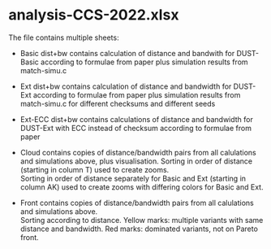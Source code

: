 # analysis-CCS-2022.xlsx
The file contains multiple sheets:

- Basic dist+bw contains calculation of distance and bandwith for DUST-Basic according to formulae from paper
  plus simulation results from match-simu.c

- Ext dist+bw contains calculation of distance and bandwidth for DUST-Ext according to formulae from paper
  plus simulation results from match-simu.c for different checksums and different seeds

- Ext-ECC dist+bw contains calculations of distance and bandwidth for DUST-Ext with ECC instead of checksum according to formulae from paper

- Cloud contains copies of distance/bandwidth pairs from all calulations and simulations above, plus visualisation.
  Sorting in order of distance (starting in column T) used to create zooms. \
  Sorting in order of distance separately for Basic and Ext (starting in column AK) used to create zooms with differing colors for Basic and Ext.

- Front contains copies of distance/bandwidth pairs from all calulations and simulations above. \
  Sorting according to distance. Yellow marks: multiple variants with same distance and bandwidth.
  Red marks: dominated variants, not on Pareto front.